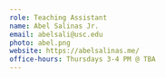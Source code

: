 ```yaml
---
role: Teaching Assistant
name: Abel Salinas Jr.
email: abelsali@usc.edu
photo: abel.png
website: https://abelsalinas.me/
office-hours: Thursdays 3-4 PM @ TBA
---
```

